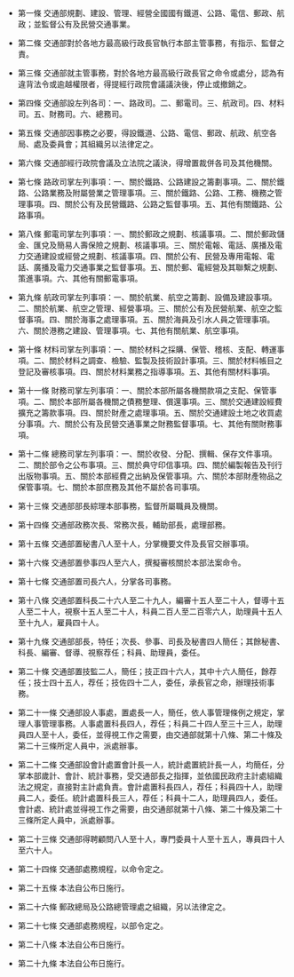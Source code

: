 * 第一條 交通部規劃、建設、管理、經營全國國有鐵道、公路、電信、郵政、航政；並監督公有及民營交通事業。

* 第二條 交通部對於各地方最高級行政長官執行本部主管事務，有指示、監督之責。

* 第三條 交通部就主管事務，對於各地方最高級行政長官之命令或處分，認為有違背法令或逾越權限者，得提經行政院會議議決後，停止或撤銷之。

* 第四條 交通部設左列各司：一、路政司。二、郵電司。三、航政司。四、材料司。五、財務司。六、總務司。

* 第五條 交通部因事務之必要，得設鐵道、公路、電信、郵政、航政、航空各局、處及委員會；其組織另以法律定之。

* 第六條 交通部經行政院會議及立法院之議決，得增置裁併各司及其他機關。

* 第七條 路政司掌左列事項：一、關於鐵路、公路建設之籌劃事項。二、關於鐵路、公路業務及附屬營業之管理事項。三、關於鐵路、公路、工務、機務之管理事項。四、關於公有及民營鐵路、公路之監督事項。五、其他有關鐵路、公路事項。

* 第八條 郵電司掌左列事項：一、關於郵政之規劃、核議事項。二、關於郵政儲金、匯兌及簡易人壽保險之規劃、核議事項。三、關於電報、電話、廣播及電力交通建設或經營之規劃、核議事項。四、關於公有、民營及專用電報、電話、廣播及電力交通事業之監督事項。五、關於郵、電經營及其聯繫之規劃、策進事項。六、其他有關郵電事項。

* 第九條 航政司掌左列事項：一、關於航業、航空之籌劃、設備及建設事項。二、關於航業、航空之管理、經營事項。三、關於公有及民營航業、航空之監督事項。四、關於海事之處理事項。五、關於海員及引水人員之管理事項。六、關於港務之建設、管理事項。七、其他有關航業、航空事項。

* 第十條 材料司掌左列事項：一、關於材料之採購、保管、稽核、支配、轉運事項。二、關於材料之調查、檢驗、監製及技術設計事項。三、關於材料帳目之登記及審核事項。四、關於材料業務之指導事項。五、其他有關材料事項。

* 第十一條 財務司掌左列事項：一、關於本部所屬各機關款項之支配、保管事項。二、關於本部所屬各機關之債務整理、償還事項。三、關於交通建設經費擴充之籌款事項。四、關於財產之處理事項。五、關於交通建設土地之收買處分事項。六、關於公有及民營交通事業之財務監督事項。七、其他有關財務事項。

* 第十二條 總務司掌左列事項：一、關於收發、分配、撰輯、保存文件事項。二、關於部令之公布事項。三、關於典守印信事項。四、關於編製報告及刊行出版物事項。五、關於本部經費之出納及保管事項。六、關於本部財產物品之保管事項。七、關於本部庶務及其他不屬於各司事項。

* 第十三條 交通部部長綜理本部事務，監督所屬職員及機關。

* 第十四條 交通部政務次長、常務次長，輔助部長，處理部務。

* 第十五條 交通部置秘書八人至十人，分掌機要文件及長官交辦事項。

* 第十六條 交通部置參事四人至六人，撰擬審核關於本部法案命令。

* 第十七條 交通部置司長六人，分掌各司事務。

* 第十八條 交通部置科長二十六人至二十九人，編審十五人至二十人，督導十五人至二十人，視察十五人至二十人，科員二百人至二百零六人，助理員十五人至十九人，雇員四十人。

* 第十九條 交通部部長，特任；次長、參事、司長及秘書四人簡任；其餘秘書、科長、編審、督導、視察荐任；科員、助理員，委任。

* 第二十條 交通部置技監二人，簡任；技正四十六人，其中十六人簡任，餘荐任；技士四十五人，荐任；技佐四十二人，委任，承長官之命，辦理技術事務。

* 第二十一條 交通部設人事處，置處長一人，簡任，依人事管理條例之規定，掌理人事管理事務。人事處置科長四人，荐任；科員二十四人至三十三人，助理員四人至十人，委任，並得視工作之需要，由交通部就第十八條、第二十條及第二十三條所定人員中，派處辦事。

* 第二十二條 交通部設會計處置會計長一人，統計處置統計長一人，均簡任，分掌本部歲計、會計、統計事務，受交通部長之指揮，並依國民政府主計處組織法之規定，直接對主計處負責。會計處置科長四人，荐任；科員四十人，助理員二人，委任。統計處置科長三人，荐任；科員十二人，助理員四人，委任。會計處、統計處並得視工作之需要，由交通部就第十八條、第二十條及第二十三條所定人員中，派處辦事。

* 第二十三條 交通部得聘顧問八人至十人，專門委員十人至十五人，專員四十人至六十人。

* 第二十四條 交通部處務規程，以命令定之。

* 第二十五條 本法自公布日施行。

* 第二十六條 郵政總局及公路總管理處之組織，另以法律定之。

* 第二十七條 交通部處務規程，以部令定之。

* 第二十八條 本法自公布日施行。

* 第二十九條 本法自公布日施行。

